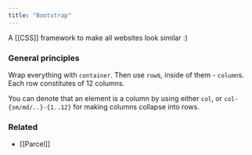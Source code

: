 ```yaml
---
title: "Bootstrap"
---
```


A [[CSS]] framework to make all websites look similar :)

### General principles
Wrap everything with `container`. Then use `row`s, inside of them - `column`s. Each row constitutes of 12 columns.

You can denote that an element is a column by using either `col`, or `col-{sm/md/..}-{1..12}` for making columns collapse into rows.

### Related
- [[Parcel]]
